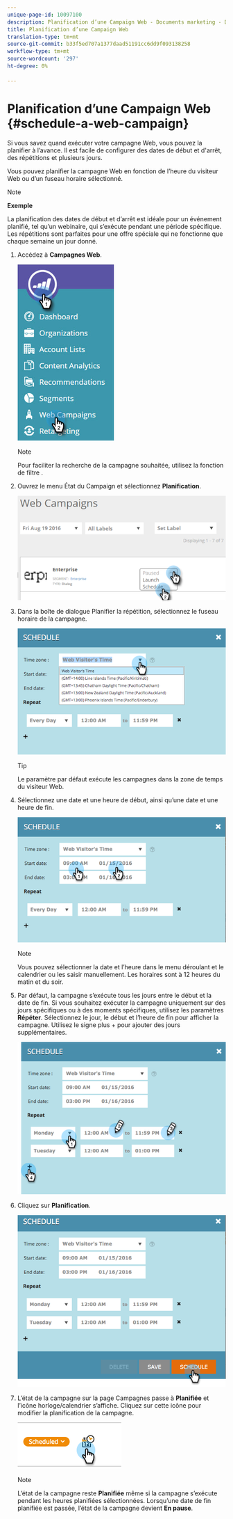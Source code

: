 ```yaml
---
unique-page-id: 10097100
description: Planification d’une Campaign Web - Documents marketing - Documentation du produit
title: Planification d’une Campaign Web
translation-type: tm+mt
source-git-commit: b33f5ed707a1377daad51191cc6dd9f093138258
workflow-type: tm+mt
source-wordcount: '297'
ht-degree: 0%

---
```



# Planification d’une Campaign Web {#schedule-a-web-campaign}

Si vous savez quand exécuter votre campagne Web, vous pouvez la planifier à l’avance. Il est facile de configurer des dates de début et d&#39;arrêt, des répétitions et plusieurs jours.

Vous pouvez planifier la campagne Web en fonction de l’heure du visiteur Web ou d’un fuseau horaire sélectionné.

>[!NOTE]
>
>**Exemple**
>
>La planification des dates de début et d’arrêt est idéale pour un événement planifié, tel qu’un webinaire, qui s’exécute pendant une période spécifique. Les répétitions sont parfaites pour une offre spéciale qui ne fonctionne que chaque semaine un jour donné.

1. Accédez à **Campagnes Web**.

   ![](assets/image2016-8-18-16-3a38-3a47.png)

   >[!NOTE]
   >
   >Pour faciliter la recherche de la campagne souhaitée, utilisez la fonction de filtre [](/help/marketo/product-docs/web-personalization/working-with-web-campaigns/filter-web-campaigns.md).

1. Ouvrez le menu État du Campaign et sélectionnez **Planification**.

   ![](assets/image2016-8-18-16-3a41-3a45.png)

1. Dans la boîte de dialogue Planifier la répétition, sélectionnez le fuseau horaire de la campagne.

   ![](assets/image2016-1-14-8-3a14-3a20.png)

   >[!TIP]
   >
   >Le paramètre par défaut exécute les campagnes dans la zone de temps du visiteur Web.

1. Sélectionnez une date et une heure de début, ainsi qu’une date et une heure de fin.

   ![](assets/image2016-1-14-8-3a16-3a12.png)

   >[!NOTE]
   >
   >Vous pouvez sélectionner la date et l’heure dans le menu déroulant et le calendrier ou les saisir manuellement. Les horaires sont à 12 heures du matin et du soir.

1. Par défaut, la campagne s’exécute tous les jours entre le début et la date de fin. Si vous souhaitez exécuter la campagne uniquement sur des jours spécifiques ou à des moments spécifiques, utilisez les paramètres **Répéter**. Sélectionnez le jour, le début et l’heure de fin pour afficher la campagne. Utilisez le signe plus + pour ajouter des jours supplémentaires.

   ![](assets/image2016-1-14-8-3a19-3a37.png)

1. Cliquez sur **Planification**.

   ![](assets/image2016-1-14-8-3a27-3a55.png)

1. L’état de la campagne sur la page Campagnes passe à **Planifiée** et l’icône horloge/calendrier s’affiche. Cliquez sur cette icône pour modifier la planification de la campagne.

   ![](assets/image2016-1-14-8-3a27-3a32.png)

   >[!NOTE]
   >
   >L’état de la campagne reste **Planifiée** même si la campagne s’exécute pendant les heures planifiées sélectionnées. Lorsqu’une date de fin planifiée est passée, l’état de la campagne devient **En pause**.
